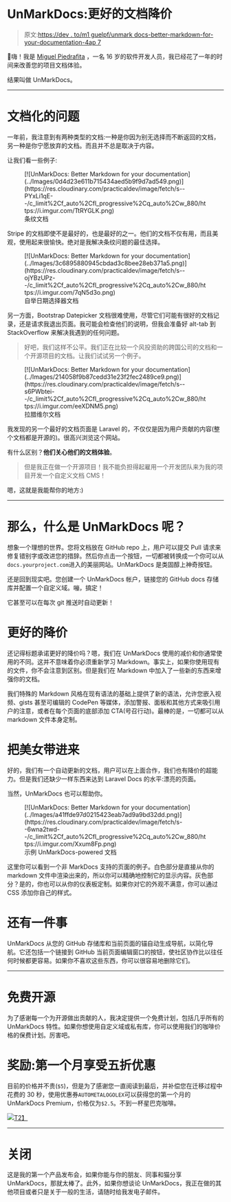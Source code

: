 # UnMarkDocs:更好的文档降价

> 原文:[https://dev . to/m1 guelpf/unmark docs-better-markdown-for-your-documentation-4ap 7](https://dev.to/m1guelpf/unmarkdocs-better-markdown-for-your-documentation-4ap7)

👋嗨！我是 [Miguel Piedrafita](https://miguelpiedrafita.com) ，一名 16 岁的软件开发人员，我已经花了一年的时间来改善您的项目文档体验。

结果叫做 UnMarkDocs。

* * *

# [](#the-problem-with-documentation)文档化的问题

一年前，我注意到有两种类型的文档:一种是你因为别无选择而不断返回的文档，另一种是你宁愿放弃的文档。而且并不总是取决于内容。

让我们看一些例子:

<figure>[![UnMarkDocs: Better Markdown for your documentation](../Images/0d4d23e611b715434aed5b9f9d7ad549.png)](https://res.cloudinary.com/practicaldev/image/fetch/s--PYxLi1qE--/c_limit%2Cf_auto%2Cfl_progressive%2Cq_auto%2Cw_880/https://i.imgur.com/TtRYGLK.png) 

<figcaption>条纹文档</figcaption>

</figure>

Stripe 的文档即使不是最好的，也是最好的之一。他们的文档不仅有用，而且美观，使用起来很愉快。绝对是我解决条纹问题的最佳选择。

<figure>[![UnMarkDocs: Better Markdown for your documentation](../Images/3c6895880945cbdad3c8bee28eb371a5.png)](https://res.cloudinary.com/practicaldev/image/fetch/s--ojYBzUPz--/c_limit%2Cf_auto%2Cfl_progressive%2Cq_auto%2Cw_880/https://i.imgur.com/7qN5d3o.png) 

<figcaption>自举日期选择器文档</figcaption>

</figure>

另一方面，Bootstrap Datepicker 文档很难使用，尽管它们可能有很好的文档记录，还是请求我退出页面。我可能会检查他们的说明，但我会准备好 alt-tab 到 StackOverflow 来解决我遇到的任何问题。

> 好吧，我们这样不公平。我们正在比较一个风投资助的跨国公司的文档和一个开源项目的文档。让我们试试另一个例子。

<figure>[![UnMarkDocs: Better Markdown for your documentation](../Images/214058f9b87cedd31e23f2fec2489ce9.png)](https://res.cloudinary.com/practicaldev/image/fetch/s--s6PWbtei--/c_limit%2Cf_auto%2Cfl_progressive%2Cq_auto%2Cw_880/https://i.imgur.com/eeXDNM5.png) 

<figcaption>拉腊维尔文档</figcaption>

</figure>

我发现的另一个最好的文档页面是 Laravel 的，不仅仅是因为用户贡献的内容(整个文档都是开源的)。很高兴浏览这个网站。

有什么区别？**他们关心他们的文档体验**。

> 但是我正在做一个开源项目！我不能负担得起雇用一个开发团队来为我的项目开发一个自定义文档 CMS！

嗯，这就是我能帮你的地方:)

* * *

# [](#so-what-is-unmarkdocs)那么，什么是 UnMarkDocs 呢？

想象一个理想的世界。您将文档放在 GitHub repo 上，用户可以提交 Pull 请求来修复错别字或改进您的措辞。然后你点击一个按钮，一切都被转换成一个你可以从`docs.yourproject.com`进入的美丽网站。UnMarkDocs 是类固醇上神奇按钮。

还是回到现实吧。您创建一个 UnMarkDocs 帐户，链接您的 GitHub docs 存储库并配置一个自定义域。嘣，搞定！

它甚至可以在每次 git 推送时自动更新！

# [](#better-markdown)更好的降价

还记得标题承诺更好的降价吗？嗯，我们在 UnMarkDocs 使用的减价和你通常使用的不同。这并不意味着你必须重新学习 Markdown。事实上，如果你使用现有的文件，你不会注意到区别。但是我们在 Markdown 中加入了一些新的东西来增强你的文档。

我们特殊的 Markdown 风格在现有语法的基础上提供了新的语法，允许您嵌入视频、gists 甚至可编辑的 CodePen 等媒体，添加警报、面板和其他方式来吸引用户的注意，或者在每个页面的底部添加 CTA(号召行动)。最棒的是，一切都可以从 markdown 文件本身定制。

# [](#bringing-the-beauty-in)把美女带进来

好的，我们有一个自动更新的文档，用户可以在上面合作，我们也有降价的超能力。但是我们还缺少一样东西来达到 Laravel Docs 的水平:漂亮的页面。

当然，UnMarkDocs 也可以帮助你。

<figure>[![UnMarkDocs: Better Markdown for your documentation](../Images/a41ffde97d0215423eab7ad9a9bd32dd.png)](https://res.cloudinary.com/practicaldev/image/fetch/s--6wna2twd--/c_limit%2Cf_auto%2Cfl_progressive%2Cq_auto%2Cw_880/https://i.imgur.com/Xxum8Fp.png) 

<figcaption>示例 UnMarkDocs-powered 文档</figcaption>

</figure>

这里你可以看到一个非 MarkDocs 支持的页面的例子。白色部分是直接从你的 markdown 文件中渲染出来的，所以你可以精确地控制它的显示内容。灰色部分？是的，你也可以从你的仪表板定制。如果你对它的外观不满意，你可以通过 CSS 添加你自己的样式。

# [](#one-more-thing%E2%84%A2)还有一件事

UnMarkDocs 从您的 GitHub 存储库和当前页面的锚自动生成导航，以简化导航。它还包括一个链接到 GitHub 当前页面编辑窗口的按钮，使社区协作比以往任何时候都更容易。如果你不喜欢这些东西，你可以很容易地删除它们。

* * *

# [](#free-for-open-source)免费开源

为了感谢每一个为开源做出贡献的人，我决定提供一个免费计划，包括几乎所有的 UnMarkDocs 特性。如果你想使用自定义域或私有库，你可以使用我们的咖啡价格的保费计划。厉害吧。

# [](#bonus-get-50-off-your-first-month)奖励:第一个月享受五折优惠

目前的价格并不贵(`$5`)，但是为了感谢您一直阅读到最后，并补偿您在迁移过程中花费的 30 秒，使用优惠券`AUTOMETALOGOLEX`可以获得您的第一个月的 UnMarkDocs Premium，价格仅为`$2.5`。不到一杯星巴克咖啡。

[![](../Images/aeb2c9d375027851fa15a07e66172512.png)T2】](https://unmarkdocs.co/subscription?code=AUTOMETALOGOLEX)

* * *

# [](#closing)关闭

这是我的第一个产品发布会，如果你能与你的朋友、同事和猫分享 UnMarkDocs，那就太棒了。此外，如果你想谈论 UnMarkDocs，我正在做的其他项目或者只是关于一般的生活，请随时给我发电子邮件。